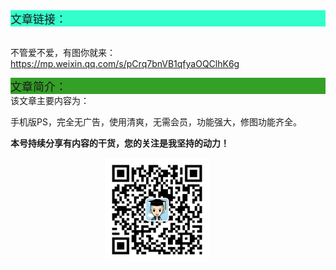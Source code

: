 <div style="background-color:#33ffcc;font-size:18px">文章链接：</div>

<br/>不管爱不爱，有图你就来：<a href="https://mp.weixin.qq.com/s/pCrq7bnVB1qfyaOQClhK6g" target="_blank" >https://mp.weixin.qq.com/s/pCrq7bnVB1qfyaOQClhK6g</a>



<div style="background-color:RGB(52,160,40);font-size:18px">文章简介：</div>
该文章主要内容为：

手机版PS，完全无广告，使用清爽，无需会员，功能强大，修图功能齐全。

**本号持续分享有内容的干货，您的关注是我坚持的动力！**

<img src="./_assets/clip_image002.jpg" style="width:33%;margin-left:30%" />